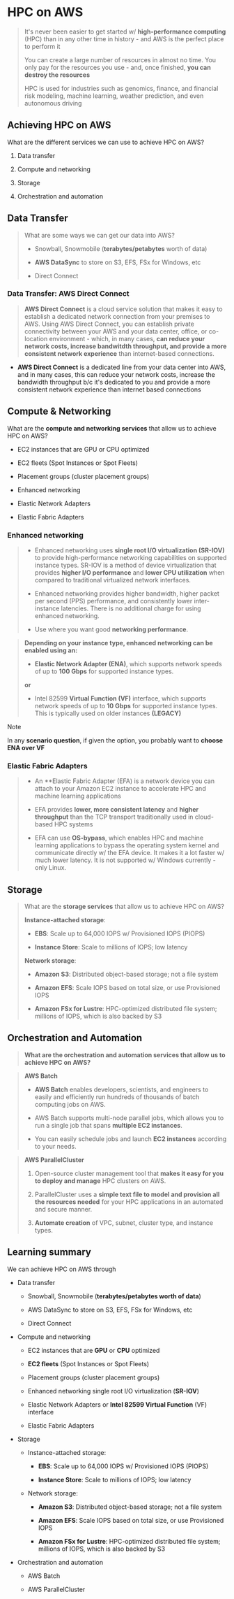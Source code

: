 # HPC on AWS

> It's never been easier to get started w/ **high-performance computing** (HPC) than in any other time in history - and AWS is the perfect place to perform it
>
> You can create a large number of resources in almost no time. You only pay for the resources you use - and, once finished, **you can destroy the resources**
>
> HPC is used for industries such as genomics, finance, and financial risk modeling, machine learning, weather prediction, and even autonomous driving

## Achieving HPC on AWS

What are the different services we can use to achieve HPC on AWS?

1. Data transfer

2. Compute and networking

3. Storage

4. Orchestration and automation

## Data Transfer

> What are some ways we can get our data into AWS?
>
> * Snowball, Snowmobile (**terabytes/petabytes** worth of data)
>
> * **AWS DataSync** to store on S3, EFS, FSx for Windows, etc
>
> * Direct Connect

### Data Transfer: AWS Direct Connect

> **AWS Direct Connect** is a cloud service solution that makes it easy to establish a dedicated network connection from your premises to AWS. Using AWS Direct Connect, you can establish private connectivity between your AWS and your data center, office, or co-location environment - which, in many cases, **can reduce your network costs, increase bandwitdth throughput, and provide a more consistent network experience** than internet-based connections.

* **AWS Direct Connect** is a dedicated line from your data center into AWS, and in many cases, this can reduce your network costs, increase the bandwidth throughput b/c it's dedicated to you and provide a more consistent network experience than internet based connections

## Compute & Networking

What are the **compute and networking services** that allow us to achieve HPC on AWS?

* EC2 instances that are GPU or CPU optimized

* EC2 fleets (Spot Instances or Spot Fleets)

* Placement groups (cluster placement groups)

* Enhanced networking

* Elastic Network Adapters

* Elastic Fabric Adapters

### Enhanced networking

> * Enhanced networking uses **single root I/O virtualization (SR-IOV)** to provide high-performance networking capabilities on supported instance types. SR-IOV is a method of device virtualization that provides **higher I/O performance** and **lower CPU utilization** when compared to traditional virtualized network interfaces.
>
> * Enhanced networking provides higher bandwidth, higher packet per second (PPS) performance, and consistently lower inter-instance latencies. There is no additional charge for using enhanced networking.
>
> * Use where you want good **networking performance**.

> **Depending on your instance type, enhanced networking can be enabled using an:**
>
> * **Elastic Network Adapter (ENA)**, which supports network speeds of up to **100 Gbps** for supported instance types.
>
> **or**
>
> * Intel 82599 **Virtual Function (VF)** interface, which supports network speeds of up to **10 Gbps** for supported instance types. This is typically used on older instances **(LEGACY)**

> [!NOTE]
> In any **scenario question**, if given the option, you probably want to **choose ENA over VF**

### Elastic Fabric Adapters

> * An **Elastic Fabric Adapter (EFA) is a network device you can attach to your Amazon EC2 instance to accelerate HPC and machine learning applications
>
> * EFA provides **lower, more consistent latency** and **higher throughput** than the TCP transport traditionally used in cloud-based HPC systems
>
> * EFA can use **OS-bypass**, which enables HPC and machine learning applications to bypass the operating system kernel and communicate directly w/ the EFA device. It makes it a lot faster w/ much lower latency. It is not supported w/ Windows currently - only Linux.

## Storage

> What are the **storage services** that allow us to achieve HPC on AWS?
>
> **Instance-attached storage**:
>
> * **EBS**: Scale up to 64,000 IOPS w/ Provisioned IOPS (PIOPS)
> 
> * **Instance Store**: Scale to millions of IOPS; low latency
>
> **Network storage**:
>
> * **Amazon S3**: Distributed object-based storage; not a file system
>
> * **Amazon EFS**: Scale IOPS based on total size, or use Provisioned IOPS
>
> * **Amazon FSx for Lustre**: HPC-optimized distributed file system; millions of IOPS, which is also backed by S3

## Orchestration and Automation

> **What are the orchestration and automation services that allow us to achieve HPC on AWS?**

> **AWS Batch**
>
> * **AWS Batch** enables developers, scientists, and engineers to easily and efficiently run hundreds of thousands of batch computing jobs on AWS.
>
> * AWS Batch supports multi-node parallel jobs, which allows you to run a single job that spans **multiple EC2 instances**.
>
> * You can easily schedule jobs and launch **EC2 instances** according to your needs.

> **AWS ParallelCluster**
>
> 1. Open-source cluster management tool that **makes it easy for you to deploy and manage** HPC clusters on AWS.
>
> 2. ParallelCluster uses a **simple text file to model and provision all the resources needed** for your HPC applications in an automated and secure manner.
>
> 3. **Automate creation** of VPC, subnet, cluster type, and instance types.

## Learning summary

We can achieve HPC on AWS through

* Data transfer

    * Snowball, Snowmobile (**terabytes/petabytes worth of data**)

    * AWS DataSync to store on S3, EFS, FSx for Windows, etc

    * Direct Connect

* Compute and networking

    * EC2 instances that are **GPU** or **CPU** optimized

    * **EC2 fleets** (Spot Instances or Spot Fleets)

    * Placement groups (cluster placement groups)

    * Enhanced networking single root I/O virtualization (**SR-IOV**)

    * Elastic Network Adapters or **Intel 82599 Virtual Function** (VF) interface

    * Elastic Fabric Adapters

* Storage

    * Instance-attached storage:

        * **EBS**: Scale up to 64,000 IOPS w/ Provisioned IOPS (PIOPS)

        * **Instance Store**: Scale to millions of IOPS; low latency

    * Network storage:

        * **Amazon S3**: Distributed object-based storage; not a file system

        * **Amazon EFS**: Scale IOPS based on total size, or use Provisioned IOPS

        * **Amazon FSx for Lustre**: HPC-optimized distributed file system; millions of IOPS, which is also backed by S3

* Orchestration and automation

    * AWS Batch

    * AWS ParallelCluster

